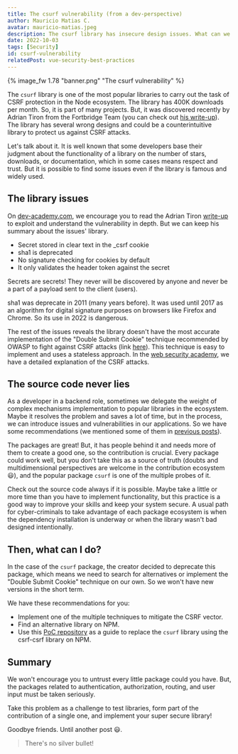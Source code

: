 ```yaml
---
title: The csurf vulnerability (from a dev-perspective)
author: Mauricio Matias C.
avatar: mauricio-matias.jpeg
description: The csurf library has insecure design issues. What can we do?
date: 2022-10-03
tags: [Security]
id: csurf-vulnerability
relatedPost: vue-security-best-practices
---
```


{% image_fw 1.78 "banner.png" "The csurf vulnerability" %}

The `csurf` library is one of the most popular libraries to carry out the task of CSRF protection in the Node ecosystem. The library has 400K downloads per month. So, it is part of many projects. But, it was discovered recently by Adrian Tiron from the Fortbridge Team (you can check out [his write-up](https://fortbridge.co.uk/research/a-csrf-vulnerability-in-the-popular-csurf-package/)). The library has several wrong designs and could be a counterintuitive library to protect us against CSRF attacks.

<!-- toc -->

Let's talk about it. It is well known that some developers base their judgment about the functionality of a library on the number of stars, downloads, or documentation, which in some cases means respect and trust. But it is possible to find some issues even if the library is famous and widely used.

## The library issues

On [dev-academy.com](http://dev-academy.com/), we encourage you to read the Adrian Tiron [write-up](https://fortbridge.co.uk/research/a-csrf-vulnerability-in-the-popular-csurf-package/) to exploit and understand the vulnerability in depth. But we can keep his summary about the issues' library.

- Secret stored in clear text in the _csrf cookie
- sha1 is deprecated
- No signature checking for cookies by default
- It only validates the header token against the secret

Secrets are secrets! They never will be discovered by anyone and never be a part of a payload sent to the client (users).

sha1 was deprecate in 2011 (many years before). It was used until 2017 as an algorithm for digital signature purposes on browsers like Firefox and Chrome. So its use in 2022 is dangerous.

The rest of the issues reveals the library doesn't have the most accurate implementation of the "Double Submit Cookie" technique recommended by OWASP to fight against CSRF attacks (link [here](https://cheatsheetseries.owasp.org/cheatsheets/Cross-Site_Request_Forgery_Prevention_Cheat_Sheet.html#double-submit-cookie)). This technique is easy to implement and uses a stateless approach. In the [web security academy](https://websecurity-academy.com/), we have a detailed explanation of the CSRF attacks.

## The source code never lies

As a developer in a backend role, sometimes we delegate the weight of complex mechanisms implementation to popular libraries in the ecosystem. Maybe it resolves the problem and saves a lot of time, but in the process, we can introduce issues and vulnerabilities in our applications. So we have some recommendations (we mentioned some of them in [previous posts](https://dev-academy.com/vue-security-best-practices/)).

The packages are great! But, it has people behind it and needs more of them to create a good one, so the contribution is crucial. Every package could work well, but you don't take this as a source of truth (doubts and multidimensional perspectives are welcome in the contribution ecosystem 😃), and the popular package `csurf` is one of the multiple probes of it.

Check out the source code always if it is possible. Maybe take a little or more time than you have to implement functionality, but this practice is a good way to improve your skills and keep your system secure. A usual path for cyber-criminals to take advantage of each package ecosystem is when the dependency installation is underway or when the library wasn't bad designed intentionally.

## Then, what can I do?

In the case of the `csurf` package, the creator decided to deprecate this package, which means we need to search for alternatives or implement the "Double Submit Cookie" technique on our own. So we won't have new versions in the short term.

We have these recommendations for you:

- Implement one of the multiple techniques to mitigate the CSRF vector.
- Find an alternative library on NPM.
- Use this [PoC repository](https://github.com/cr0wg4n/node-anti-csrf) as a guide to replace the `csurf` library using the csrf-csrf library on NPM.

## Summary

We won't encourage you to untrust every little package could you have. But, the packages related to authentication, authorization, routing, and user input must be taken seriously.

Take this problem as a challenge to test libraries, form part of the contribution of a single one, and implement your super secure library!

Goodbye friends. Until another post 😃.

> There's no silver bullet!
